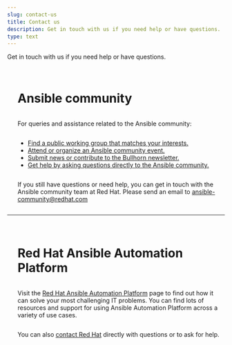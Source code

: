 ```yaml
---
slug: contact-us
title: Contact us
description: Get in touch with us if you need help or have questions.
type: text
---
```

<style>
.contact-page-row {
  display: flex;
  flex-direction: row;
  margin-top: 2rem;
}
.contact-page-community-column {
  display: flex;
  flex-direction: column;
  h2 {
  font-size: 1.5rem;
  font-weight: normal;
  text-transform: none;
  }
}
.contact-page-platform-column {
  display: flex;
  flex-direction: column;
  padding-left: 1.25rem;
  h2 {
  font-size: 1.5rem;
  font-weight: normal;
  text-transform: none;
  }
  @media screen and (max-width: 992px) {
    padding-left: 0px;
  }
}
.contact-page-logo {
  display: flex;
  flex-direction: column;
  align-items: center;
  padding-right: 1.5rem;
  img {
    max-width: 100%;
    @media screen and (max-width: 992px) {
      display: none;
    }
  }
}
</style>
Get in touch with us if you need help or have questions.

<div class="contact-page-row">
  <div class="contact-page-logo">
    <img src="../images/community_logo.svg"
         alt="Ansible community logo"
         style="height: auto; width: 200px;"/>
  </div>
  <div class="contact-page-community-column">
    <h1>Ansible community</h1>
    <p>For queries and assistance related to the Ansible community:</p>
      <ul>
        <li>
          <a href="https://forum.ansible.com/g?type=public"
             target="_blank">Find a public working group that matches your interests.</a>
        </li>
        <li>
          <a href="https://forum.ansible.com/upcoming-events"
             target="_blank">Attend or organize an Ansible community event.</a>
        </li>
        <li>
          <a href="https://forum.ansible.com/t/about-the-newsletter-category/166"
             target="_blank">Submit news or contribute to the Bullhorn newsletter.</a>
        </li>
        <li>
          <a href="https://forum.ansible.com/c/help/"
             target="_blank">Get help by asking questions directly to the Ansible community.</a>
        </li>
      </ul>
    <p>If you still have questions or need help, you can get in touch with the Ansible community team at Red Hat. Please send an email to <a href="mailto:ansible-community@redhat.com">ansible-community@redhat.com</a></p>
  </div>
</div>
<hr />
<div class="contact-page-row">
  <div class="contact-page-logo">
    <img src="../images/redhat.svg"
         alt="Red Hat logo"
         style="height: 120px; width: auto; margin-left: 1.25rem;"/>
  </div>
  <div class="contact-page-platform-column">
    <h1>Red Hat Ansible Automation Platform</h1>
    <p>Visit the <a href="https://www.redhat.com/en/technologies/management/ansible" target="_blank">Red Hat Ansible Automation Platform</a> page to find out how it can solve your most challenging IT problems. You can find lots of resources and support for using Ansible Automation Platform across a variety of use cases.</p>
    <p>You can also <a href="https://www.redhat.com/en/contact" target="_blank">contact Red Hat</a> directly with questions or to ask for help.</p>
  </div>
</div>
